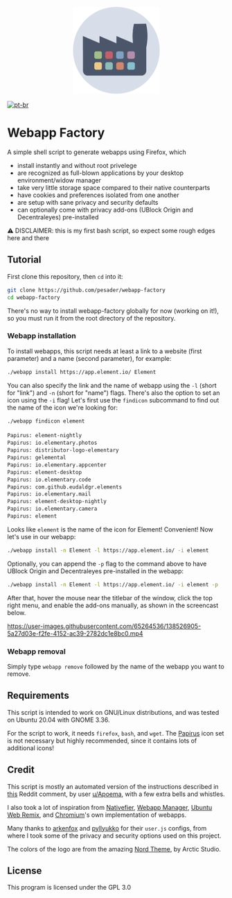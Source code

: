 <p align="center">
    <img src="./assets/logo.png" alt="logo" width="200"/>
</p>

[![pt-br](https://img.shields.io/badge/LEIAME-PT--BR-A3BE8C.svg?style=for-the-badge)](https://github.com/pesader/webapp-factory/blob/master/README.ptbr.md)

# Webapp Factory

A simple shell script to generate webapps using Firefox, which

- install instantly and without root privelege
- are recognized as full-blown applications by your desktop environment/widow manager
- take very little storage space compared to their native counterparts
- have cookies and preferences isolated from one another
- are setup with sane privacy and security defaults
- can optionally come with privacy add-ons (UBlock Origin and Decentraleyes) pre-installed

⚠ DISCLAIMER: this is my first bash script, so expect some rough edges here and there

## Tutorial

First clone this repository, then `cd` into it:

```bash
git clone https://github.com/pesader/webapp-factory
cd webapp-factory
```

There's no way to install webapp-factory globally for now (working on it!), so you must run it from the root directory of the repository.

### Webapp installation

To install webapps, this script needs at least a link to a website (first parameter) and a name (second parameter), for example:

```bash
./webapp install https://app.element.io/ Element
```

You can also specify the link and the name of webapp using the `-l` (short for "link") and `-n` (short for "name") flags. There's also the option to set an icon using the `-i` flag! Let's first use the `findicon` subcommand to find out the name of the icon we're looking for:

```bash
./webapp findicon element

Papirus: element-nightly
Papirus: io.elementary.photos
Papirus: distributor-logo-elementary
Papirus: gelemental
Papirus: io.elementary.appcenter
Papirus: element-desktop
Papirus: io.elementary.code
Papirus: com.github.eudaldgr.elements
Papirus: io.elementary.mail
Papirus: element-desktop-nightly
Papirus: io.elementary.camera
Papirus: element
```

Looks like `element` is the name of the icon for Element! Convenient!
Now let's use in our webapp:

```bash
./webapp install -n Element -l https://app.element.io/ -i element
```

Optionally, you can append the `-p` flag to the command above to have UBlock Origin and Decentraleyes pre-installed in the webapp:

```bash
./webapp install -n Element -l https://app.element.io/ -i element -p
```

After that, hover the mouse near the titlebar of the window, click the top right menu, and enable the add-ons manually, as shown in the screencast below.

https://user-images.githubusercontent.com/65264536/138526905-5a27d03e-f2fe-4152-ac39-2782dc1e8bc0.mp4

### Webapp removal

Simply type ```webapp remove``` followed by the name of the webapp you want to remove.

## Requirements

This script is intended to work on GNU/Linux distributions, and was tested on Ubuntu 20.04 with GNOME 3.36.

For the script to work, it needs `firefox`, `bash`, and `wget`. The [Papirus](https://github.com/PapirusDevelopmentTeam/papirus-icon-theme/) icon set is not necessary but highly recommended, since it contains lots of additional icons!

## Credit

This script is mostly an automated version of the instructions described in [this](https://www.reddit.com/r/firefox/comments/li2lqg/comment/gn2sltw/) Reddit comment, by user [u/Apoema](https://www.reddit.com/user/Apoema/), with a few extra bells and whistles.

I also took a lot of inspiration from [Nativefier](https://github.com/nativefier/nativefier), [Webapp Manager](https://github.com/linuxmint/webapp-manager), [Ubuntu Web Remix](https://github.com/Ubuntu-Web/wadk), and [Chromium](https://www.chromium.org/)'s own implementation of webapps.

Many thanks to [arkenfox](https://github.com/arkenfox) and [pyllyukko](https://github.com/pyllyukko) for their `user.js` configs, from where I took some of the privacy and security options used on this project.

The colors of the logo are from the amazing [Nord Theme](https://www.nordtheme.com), by Arctic Studio.

## License

This program is licensed under the GPL 3.0
